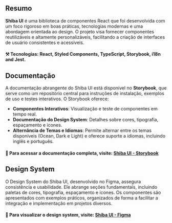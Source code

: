 
## Resumo

**Shiba UI** é uma biblioteca de componentes React que foi desenvolvida com um foco rigoroso em boas práticas, tecnologias modernas e uma abordagem orientada ao design. O projeto visa fornecer componentes reutilizáveis e altamente personalizáveis, facilitando a criação de interfaces de usuário consistentes e acessíveis.

#### ⚒️ Tecnologias: React, Styled Components, TypeScript, Storybook, i18n and Jest.

## Documentação

A documentação abrangente do Shiba UI está disponível no **Storybook**, que serve como um repositório central para instruções de instalação, exemplos de uso e testes interativos. O Storybook oferece:

- **Componentes Interativos**: Visualização e teste de componentes em tempo real.
- **Documentação do Design System**: Detalhes sobre cores, tipografia, espaçamento e ícones.
- **Alternância de Temas e Idiomas**: Permite alternar entre os temas disponíveis (Ocean, Dark e Light) e oferece suporte a idiomas, incluindo inglês e português.

#### 📄 Para acessar a documentação completa, visite: [Shiba UI - Storybook](https://vitorsoer.github.io/shiba-ui/)

## Design System

O Design System do Shiba UI, desenvolvido no Figma, assegura consistência e usabilidade. Ele abrange seções fundamentais, incluindo paletas de cores, tipografia, espaçamento e ícones. Os componentes são apresentados com exemplos práticos, organizados de forma a facilitar a integração e implementação em projetos diversos.

#### 🎨 Para visualizar o design system, visite: [Shiba UI - Figma](https://www.figma.com/design/OE4BUqiI4sLNfmQiKNA2MJ/SHIBA-UI)
